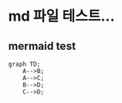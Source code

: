 # md 파일 테스트...

## mermaid test

```mermaid
graph TD;
    A-->B;
    A-->C;
    B-->D;
    C-->D;
```
